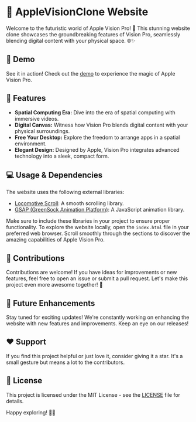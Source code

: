 # 🍏 AppleVisionClone Website

Welcome to the futuristic world of Apple Vision Pro! 🚀 This stunning website clone showcases the groundbreaking features of Vision Pro, seamlessly blending digital content with your physical space. 🌐✨

## 🎥 Demo

See it in action! Check out the [demo](#) to experience the magic of Apple Vision Pro.

## 🚀 Features

- **Spatial Computing Era:** Dive into the era of spatial computing with immersive videos.
- **Digital Canvas:** Witness how Vision Pro blends digital content with your physical surroundings.
- **Free Your Desktop:** Explore the freedom to arrange apps in a spatial environment.
- **Elegant Design:** Designed by Apple, Vision Pro integrates advanced technology into a sleek, compact form.

## 💻 Usage & Dependencies

The website uses the following external libraries:

- [Locomotive Scroll](https://github.com/locomotivemtl/locomotive-scroll): A smooth scrolling library.
- [GSAP (GreenSock Animation Platform)](https://greensock.com/): A JavaScript animation library.

Make sure to include these libraries in your project to ensure proper functionality.
To explore the website locally, open the `index.html` file in your preferred web browser. Scroll smoothly through the sections to discover the amazing capabilities of Apple Vision Pro.
## 🤝 Contributions

Contributions are welcome! If you have ideas for improvements or new features, feel free to open an issue or submit a pull request. Let's make this project even more awesome together! 🙌
## 🚧 Future Enhancements

Stay tuned for exciting updates! We're constantly working on enhancing the website with new features and improvements. Keep an eye on our releases!


## ❤️ Support

If you find this project helpful or just love it, consider giving it a star. It's a small gesture but means a lot to the contributors.

## 📃 License

This project is licensed under the MIT License - see the [LICENSE](LICENSE) file for details.

Happy exploring! 🚀🍎
